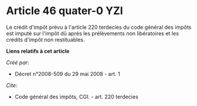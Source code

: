 # Article 46 quater-0 YZI

Le crédit d'impôt prévu à l'article 220 terdecies du code général des impôts est imputé sur l'impôt dû après les prélèvements
non libératoires et les crédits d'impôt non restituables.

**Liens relatifs à cet article**

_Créé par_:

  - Décret n°2008-509 du 29 mai 2008 - art. 1

_Cite_:

  - Code général des impôts, CGI. - art. 220 terdecies
